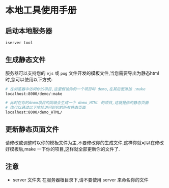 # 本地工具使用手册

## 启动本地服务器

```sh
iserver tool
```

## 生成静态文件

服务器可以支持您的 `ejs` 或 `pug` 文件开发的模板文件,当您需要导出为静态html 时,您可以使用以下方式:

```sh
# 在浏览器中访问你的项目,这里假设你的一个项目叫 demo,在其后面添加 :make
localhost:8000/demo/:make

# 此时在你的demo项目的同级会生成一个 demo_HTML 的项目,这就是你的静态页面
# 你可以通过以下地址访问到它的所有静态页面
localhost:8000/demo_HTML/
```

## 更新静态页面文件

请修改或调整时以你的模板文件为主,不要修改你的生成文件,这样你就可以在修改好模板后,make 一下你的项目,这样就全部更新你的文件了.

## 注意

- server 文件夹
在服务器根目录下,请不要使用 server 来命名你的文件